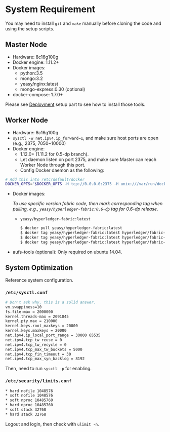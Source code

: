 # System Requirement

You may need to install `git` and `make` manually before cloning the code and using the setup scripts. 

## Master Node
* Hardware: 8c16g100g
* Docker engine: 1.11.2+
* Docker images:
    - python:3.5
    - mongo:3.2
    - yeasy/nginx:latest
    - mongo-express:0.30 (optional)
* docker-compose: 1.7.0+

Please see [Deployment](deployment.md) setup part to see how to install those tools.

## Worker Node
* Hardware: 8c16g100g
* `sysctl -w net.ipv4.ip_forward=1`, and make sure host ports are open (e.g., 2375, 7050~10000)
* Docker engine:
    - 1.12.0+ (1.11.2 for 0.5-dp branch).
    - Let daemon listen on port 2375, and make sure Master can reach Worker Node through this port.
    - Config Docker daemon as the following:
```sh
# Add this into /etc/default/docker
DOCKER_OPTS="$DOCKER_OPTS -H tcp://0.0.0.0:2375 -H unix:///var/run/docker.sock --api-cors-header='*' --default-ulimit=nofile=8192:16384 --default-ulimit=nproc=8192:16384"
```
* Docker images:

    *To use specific version fabric code, then mark corresponding tag when pulling, e.g., `yeasy/hyperledger-fabric:0.6-dp` tag for 0.6-dp release.*
    - `yeasy/hyperledger-fabric:latest`
        ```sh
        $ docker pull yeasy/hyperledger-fabric:latest
        $ docker tag yeasy/hyperledger-fabric:latest hyperledger/fabric-peer:latest
        $ docker tag yeasy/hyperledger-fabric:latest hyperledger/fabric-baseimage:latest
        $ docker tag yeasy/hyperledger-fabric:latest hyperledger/fabric-membersrvc:latest # (optional, only when need the authentication service)
        ```

* aufs-tools (optional): Only required on ubuntu 14.04.

## System Optimization
Reference system configuration.

### `/etc/sysctl.conf`

```sh
# Don't ask why, this is a solid answer.
vm.swappiness=10
fs.file-max = 2000000
kernel.threads-max = 2091845
kernel.pty.max = 210000
kernel.keys.root_maxkeys = 20000
kernel.keys.maxkeys = 20000
net.ipv4.ip_local_port_range = 30000 65535
net.ipv4.tcp_tw_reuse = 0
net.ipv4.tcp_tw_recycle = 0
net.ipv4.tcp_max_tw_buckets = 5000
net.ipv4.tcp_fin_timeout = 30
net.ipv4.tcp_max_syn_backlog = 8192
```

Then, need to run `sysctl -p` for enabling.

### `/etc/security/limits.conf`

```sh
* hard nofile 1048576
* soft nofile 1048576
* soft nproc 10485760
* hard nproc 10485760
* soft stack 32768
* hard stack 32768
```
Logout and login, then check with `ulimit -n`.
